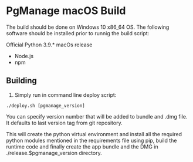 # PgManage macOS Build

The build should be done on Windows 10 x86_64 OS.
The following software should be installed prior to runnig the build script:

Official Python 3.9.* macOs release

- Node.js
- npm

## Building
1. Simply run in command line deploy script:
```
./deploy.sh [pgmanage_version]
```
You can specify version number that will be added to bundle and .dmg file.
It defaults to last version tag from git repository.

This will create the python virtual environment and install all the required python modules mentioned in the requirements file using pip, build the runtime code and finally create the app bundle and the DMG in ./release.$pgmanage_version directory.